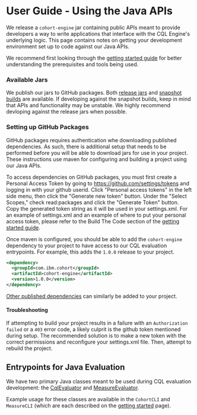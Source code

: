 # User Guide - Using the Java APIs

We release a `cohort-engine` jar containing public APIs meant to provide developers a way to write applications that
interface with the CQL Engine's underlying logic. This page contains notes on getting your development environment
set up to code against our Java APIs. 

We recommend first looking through the [getting started guide](https://github.com/Alvearie/quality-measure-and-cohort-service/blob/main/docs/dev-guide/getting-started.md) for better understanding the prerequisites and tools being used.

### Available Jars
We publish our jars to GitHub packages. Both [release jars](https://github.com/Alvearie/quality-measure-and-cohort-service/releases)
and [snapshot builds](https://github.com/Alvearie/quality-measure-and-cohort-service/packages/471313?version=0.0.1-SNAPSHOT)
are available. If developing against the snapshot builds, keep in mind that APIs and functionality may be unstable.
We highly recommend devloping against the release jars when possible.

### Setting up GitHub Packages
GitHub packages requires authentication whe downloading published dependencies. As such, there is additional setup that
needs to be performed before you will be able to download jars for use in your project. These instructions use maven
for configuring and building a project using our Java APIs.

To access dependencies on GitHub packages, you must first create a Personal Access Token by going to https://github.com/settings/tokens and logging in with your github userid. Click "Personal access tokens" in the left side menu, then click the "Generate new token" button. Under the "Select Scopes," check read:packages and click the "Generate Token" button. Copy the generated token string as it will be used in your settings.xml. For an example of settings.xml and an example of where to put your personal access token, please refer to the Build The Code section of the [getting started guide](https://github.com/Alvearie/quality-measure-and-cohort-service/blob/main/docs/dev-guide/getting-started.md).

Once maven is configured, you should be able to add the `cohort-engine` dependency to your project to have access to
our CQL evaluation entrypoints. For example, this adds the `1.0.0` release to your project.

```xml
<dependency>
  <groupId>com.ibm.cohort</groupId>
  <artifactId>cohort-engine</artifactId>
  <version>1.0.0</version>
</dependency>
```

[Other published dependencies](https://github.com/orgs/Alvearie/packages?repo_name=quality-measure-and-cohort-service)
can similarly be added to your project.

#### Troubleshooting
If attempting to build your project results in a failure with an `Authorization failed` or a `403` error code, a likely
culprit is the github token mentioned during setup. The recommended solution is to make a new token with
the correct permissions and reconfigure your settings.xml file. Then, attempt to rebuild the project.

## Entrypoints for Java Evaluation
We have two primary Java classes meant to be used during CQL evaluation development: the [CqlEvaluator](https://github.com/Alvearie/quality-measure-and-cohort-service/blob/main/cohort-engine/src/main/java/com/ibm/cohort/engine/CqlEvaluator.java)
and [MeasureEvaluator](https://github.com/Alvearie/quality-measure-and-cohort-service/blob/main/cohort-engine/src/main/java/com/ibm/cohort/engine/measure/MeasureEvaluator.java).

Example usage for these classes are available in the `CohortCLI` and `MeasureCLI` (which are each described on
the [getting started](user-guide/getting-started.md) page).